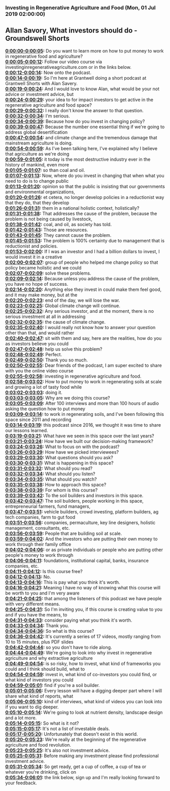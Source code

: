 ### Investing in Regenerative Agriculture and Food  (Mon, 01 Jul 2019 02:00:00)
## Allan Savory, What investors should do - Groundswell Shorts  
**[0:00:00-0:00:05](https://investinginregenerativeagriculture.com/2019/07/01/allan-savory/#t=0:00:00):**  Do you want to learn more on how to put money to work in regenerative food and agriculture?  
**[0:00:05-0:00:12](https://investinginregenerativeagriculture.com/2019/07/01/allan-savory/#t=0:00:05):**  Follow our video course via investinginregenerativeagriculture.com or in the links below.  
**[0:00:12-0:00:14](https://investinginregenerativeagriculture.com/2019/07/01/allan-savory/#t=0:00:12):**  Now onto the podcast.  
**[0:00:14-0:00:19](https://investinginregenerativeagriculture.com/2019/07/01/allan-savory/#t=0:00:14):**  So I'm here at Grantwell doing a short podcast at Grantwell Shorts with Alan Savery.  
**[0:00:19-0:00:24](https://investinginregenerativeagriculture.com/2019/07/01/allan-savory/#t=0:00:19):**  And I would love to know Alan, what would be your not advice or investment advice, but  
**[0:00:24-0:00:29](https://investinginregenerativeagriculture.com/2019/07/01/allan-savory/#t=0:00:24):**  your idea to for impact investors to get active in the regenerative agriculture and food space?  
**[0:00:29-0:00:32](https://investinginregenerativeagriculture.com/2019/07/01/allan-savory/#t=0:00:29):**  I really don't know the answer to that question.  
**[0:00:32-0:00:34](https://investinginregenerativeagriculture.com/2019/07/01/allan-savory/#t=0:00:32):**  I'm serious.  
**[0:00:34-0:00:39](https://investinginregenerativeagriculture.com/2019/07/01/allan-savory/#t=0:00:34):**  Because how do you invest in changing policy?  
**[0:00:39-0:00:47](https://investinginregenerativeagriculture.com/2019/07/01/allan-savory/#t=0:00:39):**  Because the number one essential thing if we're going to address global desertification  
**[0:00:47-0:00:54](https://investinginregenerativeagriculture.com/2019/07/01/allan-savory/#t=0:00:47):**  and climate change and the tremendous damage that mainstream agriculture is doing.  
**[0:00:54-0:00:59](https://investinginregenerativeagriculture.com/2019/07/01/allan-savory/#t=0:00:54):**  As I've been talking here, I've explained why I believe that agriculture as we're doing  
**[0:00:59-0:01:05](https://investinginregenerativeagriculture.com/2019/07/01/allan-savory/#t=0:00:59):**  it today is the most destructive industry ever in the history of mankind, even more  
**[0:01:05-0:01:07](https://investinginregenerativeagriculture.com/2019/07/01/allan-savory/#t=0:01:05):**  so than coal and oil.  
**[0:01:07-0:01:13](https://investinginregenerativeagriculture.com/2019/07/01/allan-savory/#t=0:01:07):**  Now, where do you invest in changing that when what you need to do is to change public  
**[0:01:13-0:01:20](https://investinginregenerativeagriculture.com/2019/07/01/allan-savory/#t=0:01:13):**  opinion so that the public is insisting that our governments and environmental organizations,  
**[0:01:20-0:01:26](https://investinginregenerativeagriculture.com/2019/07/01/allan-savory/#t=0:01:20):**  et cetera, no longer develop policies in a reductionist way that they do, that they develop  
**[0:01:26-0:01:31](https://investinginregenerativeagriculture.com/2019/07/01/allan-savory/#t=0:01:26):**  them in a national holistic context, holistically?  
**[0:01:31-0:01:38](https://investinginregenerativeagriculture.com/2019/07/01/allan-savory/#t=0:01:31):**  That addresses the cause of the problem, because the problem is not being caused by livestock,  
**[0:01:38-0:01:42](https://investinginregenerativeagriculture.com/2019/07/01/allan-savory/#t=0:01:38):**  coal, and oil, as society has told.  
**[0:01:42-0:01:43](https://investinginregenerativeagriculture.com/2019/07/01/allan-savory/#t=0:01:42):**  Those are resources.  
**[0:01:43-0:01:45](https://investinginregenerativeagriculture.com/2019/07/01/allan-savory/#t=0:01:43):**  They cannot cause the problem.  
**[0:01:45-0:01:53](https://investinginregenerativeagriculture.com/2019/07/01/allan-savory/#t=0:01:45):**  The problem is 100% certainty due to management that is reductionist and policies.  
**[0:01:53-0:02:00](https://investinginregenerativeagriculture.com/2019/07/01/allan-savory/#t=0:01:53):**  If I was an investor and I had a billion dollars to invest, I would invest it in a creative  
**[0:02:00-0:02:07](https://investinginregenerativeagriculture.com/2019/07/01/allan-savory/#t=0:02:00):**  group of people who helped me change policy so that policy became holistic and we could  
**[0:02:07-0:02:09](https://investinginregenerativeagriculture.com/2019/07/01/allan-savory/#t=0:02:07):**  solve these problems.  
**[0:02:09-0:02:14](https://investinginregenerativeagriculture.com/2019/07/01/allan-savory/#t=0:02:09):**  Because unless you address the cause of the problem, you have no hope of success.  
**[0:02:14-0:02:20](https://investinginregenerativeagriculture.com/2019/07/01/allan-savory/#t=0:02:14):**  Anything else they invest in could make them feel good, and it may make money, but at the  
**[0:02:20-0:02:23](https://investinginregenerativeagriculture.com/2019/07/01/allan-savory/#t=0:02:20):**  end of the day, we will lose the war.  
**[0:02:23-0:02:25](https://investinginregenerativeagriculture.com/2019/07/01/allan-savory/#t=0:02:23):**  Global climate change will continue.  
**[0:02:25-0:02:32](https://investinginregenerativeagriculture.com/2019/07/01/allan-savory/#t=0:02:25):**  Any serious investor, and at the moment, there is no serious investment at all in addressing  
**[0:02:32-0:02:35](https://investinginregenerativeagriculture.com/2019/07/01/allan-savory/#t=0:02:32):**  the cause of climate change.  
**[0:02:35-0:02:40](https://investinginregenerativeagriculture.com/2019/07/01/allan-savory/#t=0:02:35):**  I would really not know how to answer your question other than that, and would rather  
**[0:02:40-0:02:47](https://investinginregenerativeagriculture.com/2019/07/01/allan-savory/#t=0:02:40):**  sit with them and say, here are the realities, how do you as investors believe you could  
**[0:02:47-0:02:48](https://investinginregenerativeagriculture.com/2019/07/01/allan-savory/#t=0:02:47):**  help us solve this problem?  
**[0:02:48-0:02:49](https://investinginregenerativeagriculture.com/2019/07/01/allan-savory/#t=0:02:48):**  Perfect.  
**[0:02:49-0:02:50](https://investinginregenerativeagriculture.com/2019/07/01/allan-savory/#t=0:02:49):**  Thank you so much.  
**[0:02:50-0:02:55](https://investinginregenerativeagriculture.com/2019/07/01/allan-savory/#t=0:02:50):**  Dear friends of the podcast, I am super excited to share with you the online video course  
**[0:02:55-0:02:58](https://investinginregenerativeagriculture.com/2019/07/01/allan-savory/#t=0:02:55):**  investing in regenerative agriculture and food.  
**[0:02:58-0:03:02](https://investinginregenerativeagriculture.com/2019/07/01/allan-savory/#t=0:02:58):**  How to put money to work in regenerating soils at scale and growing a lot of tasty food while  
**[0:03:02-0:03:03](https://investinginregenerativeagriculture.com/2019/07/01/allan-savory/#t=0:03:02):**  doing it.  
**[0:03:03-0:03:05](https://investinginregenerativeagriculture.com/2019/07/01/allan-savory/#t=0:03:03):**  Why are we doing this course?  
**[0:03:05-0:03:09](https://investinginregenerativeagriculture.com/2019/07/01/allan-savory/#t=0:03:05):**  After 100 interviews and more than 100 hours of audio asking the question how to put money  
**[0:03:09-0:03:14](https://investinginregenerativeagriculture.com/2019/07/01/allan-savory/#t=0:03:09):**  to work in regenerating soils, and I've been following this space since 2011 and recording  
**[0:03:14-0:03:19](https://investinginregenerativeagriculture.com/2019/07/01/allan-savory/#t=0:03:14):**  this podcast since 2016, we thought it was time to share our lessons learned.  
**[0:03:19-0:03:21](https://investinginregenerativeagriculture.com/2019/07/01/allan-savory/#t=0:03:19):**  What have we seen in this space over the last years?  
**[0:03:21-0:03:24](https://investinginregenerativeagriculture.com/2019/07/01/allan-savory/#t=0:03:21):**  How have we built our decision-making framework?  
**[0:03:24-0:03:26](https://investinginregenerativeagriculture.com/2019/07/01/allan-savory/#t=0:03:24):**  What to focus on with the podcast?  
**[0:03:26-0:03:29](https://investinginregenerativeagriculture.com/2019/07/01/allan-savory/#t=0:03:26):**  How have we picked interviewees?  
**[0:03:29-0:03:30](https://investinginregenerativeagriculture.com/2019/07/01/allan-savory/#t=0:03:29):**  What questions should you ask?  
**[0:03:30-0:03:31](https://investinginregenerativeagriculture.com/2019/07/01/allan-savory/#t=0:03:30):**  What is happening in this space?  
**[0:03:31-0:03:32](https://investinginregenerativeagriculture.com/2019/07/01/allan-savory/#t=0:03:31):**  What should you read?  
**[0:03:32-0:03:34](https://investinginregenerativeagriculture.com/2019/07/01/allan-savory/#t=0:03:32):**  What should you listen?  
**[0:03:34-0:03:35](https://investinginregenerativeagriculture.com/2019/07/01/allan-savory/#t=0:03:34):**  What should you watch?  
**[0:03:35-0:03:38](https://investinginregenerativeagriculture.com/2019/07/01/allan-savory/#t=0:03:35):**  How to approach this space?  
**[0:03:38-0:03:39](https://investinginregenerativeagriculture.com/2019/07/01/allan-savory/#t=0:03:38):**  For whom is this course?  
**[0:03:39-0:03:42](https://investinginregenerativeagriculture.com/2019/07/01/allan-savory/#t=0:03:39):**  To the soil builders and investors in this space.  
**[0:03:42-0:03:47](https://investinginregenerativeagriculture.com/2019/07/01/allan-savory/#t=0:03:42):**  The soil builders, people working in this space, entrepreneurial farmers, fund managers,  
**[0:03:47-0:03:51](https://investinginregenerativeagriculture.com/2019/07/01/allan-savory/#t=0:03:47):**  vehicle builders, crowd investing, platform builders, ag tech companies, farm to gut food  
**[0:03:51-0:03:56](https://investinginregenerativeagriculture.com/2019/07/01/allan-savory/#t=0:03:51):**  companies, permaculture, key line designers, holistic management, consultants, etc.  
**[0:03:56-0:03:59](https://investinginregenerativeagriculture.com/2019/07/01/allan-savory/#t=0:03:56):**  People that are building soil at scale.  
**[0:03:59-0:04:02](https://investinginregenerativeagriculture.com/2019/07/01/allan-savory/#t=0:03:59):**  And the investors who are putting their own money to work through their family office  
**[0:04:02-0:04:06](https://investinginregenerativeagriculture.com/2019/07/01/allan-savory/#t=0:04:02):**  or as private individuals or people who are putting other people's money to work through  
**[0:04:06-0:04:11](https://investinginregenerativeagriculture.com/2019/07/01/allan-savory/#t=0:04:06):**  foundations, institutional capital, banks, insurance companies, etc.  
**[0:04:11-0:04:12](https://investinginregenerativeagriculture.com/2019/07/01/allan-savory/#t=0:04:11):**  Is this course free?  
**[0:04:12-0:04:13](https://investinginregenerativeagriculture.com/2019/07/01/allan-savory/#t=0:04:12):**  No.  
**[0:04:13-0:04:16](https://investinginregenerativeagriculture.com/2019/07/01/allan-savory/#t=0:04:13):**  This is pay what you think it's worth.  
**[0:04:16-0:04:21](https://investinginregenerativeagriculture.com/2019/07/01/allan-savory/#t=0:04:16):**  Meaning I have no way of knowing what this course will be worth to you and I'm very aware  
**[0:04:21-0:04:25](https://investinginregenerativeagriculture.com/2019/07/01/allan-savory/#t=0:04:21):**  that among the listeners of this podcast we have people with very different means.  
**[0:04:25-0:04:31](https://investinginregenerativeagriculture.com/2019/07/01/allan-savory/#t=0:04:25):**  So I'm inviting you, if this course is creating value to you and if you have the means, to  
**[0:04:31-0:04:33](https://investinginregenerativeagriculture.com/2019/07/01/allan-savory/#t=0:04:31):**  consider paying what you think it's worth.  
**[0:04:33-0:04:34](https://investinginregenerativeagriculture.com/2019/07/01/allan-savory/#t=0:04:33):**  Thank you.  
**[0:04:34-0:04:36](https://investinginregenerativeagriculture.com/2019/07/01/allan-savory/#t=0:04:34):**  So what is this course?  
**[0:04:36-0:04:42](https://investinginregenerativeagriculture.com/2019/07/01/allan-savory/#t=0:04:36):**  It's currently a series of 17 videos, mostly ranging from 10 to 15 minutes, plus PDF slides  
**[0:04:42-0:04:44](https://investinginregenerativeagriculture.com/2019/07/01/allan-savory/#t=0:04:42):**  so you don't have to ride along.  
**[0:04:44-0:04:49](https://investinginregenerativeagriculture.com/2019/07/01/allan-savory/#t=0:04:44):**  We're going to look into why invest in regenerative agriculture and why extractive agriculture  
**[0:04:49-0:04:54](https://investinginregenerativeagriculture.com/2019/07/01/allan-savory/#t=0:04:49):**  is so risky, how to invest, what kind of frameworks you could and I think should build, what to  
**[0:04:54-0:04:59](https://investinginregenerativeagriculture.com/2019/07/01/allan-savory/#t=0:04:54):**  invest in, what kind of co-investors you could find, or what kind of investors you could  
**[0:04:59-0:05:01](https://investinginregenerativeagriculture.com/2019/07/01/allan-savory/#t=0:04:59):**  find if you're a soil builder.  
**[0:05:01-0:05:06](https://investinginregenerativeagriculture.com/2019/07/01/allan-savory/#t=0:05:01):**  Every lesson will have a digging deeper part where I will share what kind of reports, what  
**[0:05:06-0:05:10](https://investinginregenerativeagriculture.com/2019/07/01/allan-savory/#t=0:05:06):**  kind of interviews, what kind of videos you can look into if you want to dig deeper.  
**[0:05:10-0:05:14](https://investinginregenerativeagriculture.com/2019/07/01/allan-savory/#t=0:05:10):**  We're going to look at nutrient density, landscape design and a lot more.  
**[0:05:14-0:05:15](https://investinginregenerativeagriculture.com/2019/07/01/allan-savory/#t=0:05:14):**  So what is it not?  
**[0:05:15-0:05:17](https://investinginregenerativeagriculture.com/2019/07/01/allan-savory/#t=0:05:15):**  It's not a list of investable deals.  
**[0:05:17-0:05:20](https://investinginregenerativeagriculture.com/2019/07/01/allan-savory/#t=0:05:17):**  Unfortunately that doesn't exist in this world.  
**[0:05:20-0:05:23](https://investinginregenerativeagriculture.com/2019/07/01/allan-savory/#t=0:05:20):**  We're really at the beginning of the regenerative agriculture and food revolution.  
**[0:05:23-0:05:25](https://investinginregenerativeagriculture.com/2019/07/01/allan-savory/#t=0:05:23):**  It's also not investment advice.  
**[0:05:25-0:05:31](https://investinginregenerativeagriculture.com/2019/07/01/allan-savory/#t=0:05:25):**  Before making any investment please find professional investment advice.  
**[0:05:31-0:05:34](https://investinginregenerativeagriculture.com/2019/07/01/allan-savory/#t=0:05:31):**  So get ready, get a cup of coffee, a cup of tea or whatever you're drinking, click on  
**[0:05:34-0:06:01](https://investinginregenerativeagriculture.com/2019/07/01/allan-savory/#t=0:05:34):**  the link below, sign up and I'm really looking forward to your feedback.  